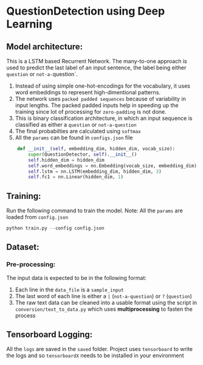 # QuestionDetection using Deep Learning

## Model architecture:

This is a LSTM based Recurrent Network. The many-to-one approach is used to predict the last label of an input sentence, the label being either `question` or `not-a-`question`.

1. Instead of using simple one-hot-encodings for the vocabulary, it uses word embeddings to represent high-dimentional patterns.
2. The network uses `packed padded sequences` because of variability in input lengths. The packed padded inputs help in speeding up the training since lot of processing for `zero-padding` is not done. 
3. This is binary classification architecture, in which an input sequence is classified as either a `question` or `not-a-question`
4. The final probabilties are calculated using `softmax`
5. All the `params` can be found in `configs.json` file
```python
    def __init__(self, embedding_dim, hidden_dim, vocab_size):
        super(QuestionDetector, self).__init__()
        self.hidden_dim = hidden_dim
        self.word_embeddings = nn.Embedding(vocab_size, embedding_dim)
        self.lstm = nn.LSTM(embedding_dim, hidden_dim, 3)
        self.fc1 = nn.Linear(hidden_dim, 1) 
```

## Training:

Run the following command to train the model. Note: All the `params` are loaded from `config.json`
```python
python train.py --config config.json
```

## Dataset:

### Pre-processing:
The input data is expected to be in the following format:

1. Each line in the `data_file` is a `sample_input`
2. The last word of each line is either a `|` (`not-a-question`) or `?` (`question`) 
3. The raw text data can be cleaned into a usable format using the script in `conversion/text_to_data.py` which uses **multiprocessing** to fasten the process


## Tensorboard Logging:

All the `logs` are saved in the `saved` folder. Project uses `tensorboard` to write the logs and so `tensorboardX` needs to be installed in your environment

